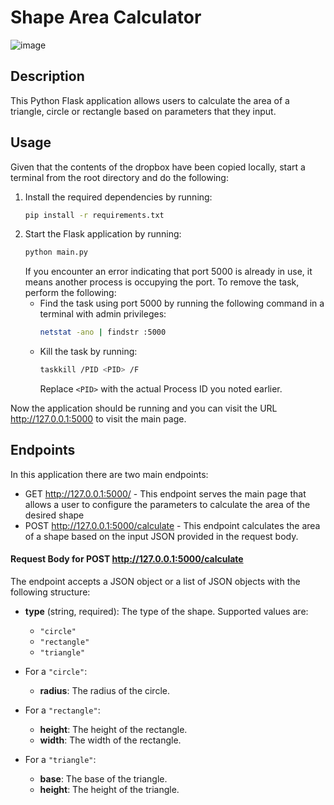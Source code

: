 # Shape Area Calculator

![image](https://github.com/user-attachments/assets/4d73643c-675d-482b-be0f-84806235c277)

## Description
This Python Flask application allows users to calculate the area of a triangle, circle or rectangle based on parameters that they input.

## Usage
Given that the contents of the dropbox have been copied locally, start a terminal from the root directory and do the following:
1. Install the required dependencies by running:
    ```bash
    pip install -r requirements.txt
    ```
2. Start the Flask application by running:
    ```bash
    python main.py
    ```
    If you encounter an error indicating that port 5000 is already in use, it means another process is occupying the port. To remove the task, perform the following:
    - Find the task using port 5000 by running the following command in a terminal with admin privileges:
        ```bash
        netstat -ano | findstr :5000
        ```
    - Kill the task by running:
        ```bash
        taskkill /PID <PID> /F
        ```
        Replace `<PID>` with the actual Process ID you noted earlier.

Now the application should be running and you can visit the URL http://127.0.0.1:5000 to visit the main page.

## Endpoints
In this application there are two main endpoints:
 - GET http://127.0.0.1:5000/ - This endpoint serves the main page that allows a user to configure the parameters to calculate the area of the desired shape
 - POST http://127.0.0.1:5000/calculate - This endpoint calculates the area of a shape based on the input JSON provided in the request body.

#### Request Body for POST http://127.0.0.1:5000/calculate
The endpoint accepts a JSON object or a list of JSON objects with the following structure:

- **type** (string, required): The type of the shape. Supported values are:
    - `"circle"`
    - `"rectangle"`
    - `"triangle"`

- For a `"circle"`:
    - **radius**: The radius of the circle.

- For a `"rectangle"`:
    - **height**: The height of the rectangle.
    - **width**: The width of the rectangle.

- For a `"triangle"`:
    - **base**: The base of the triangle.
    - **height**: The height of the triangle.


